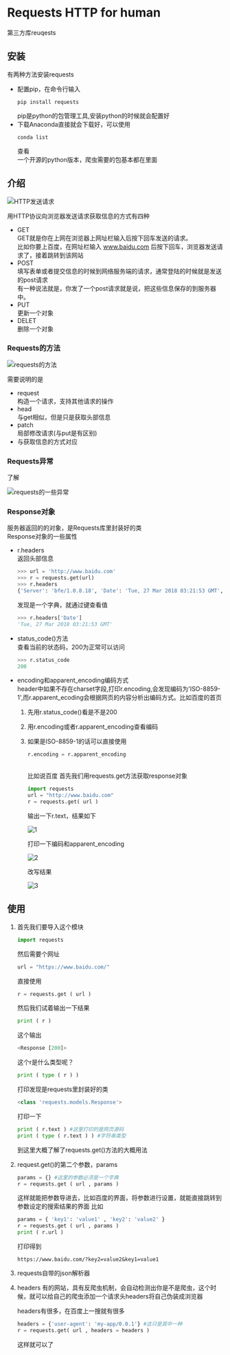 # Requests HTTP for human
第三方库reuqests

## 安装
有两种方法安装requests
* 配置pip，在命令行输入
    ```
    pip install requests
    ```
    pip是python的包管理工具,安装python的时候就会配置好
* 下载Anaconda直接就会下载好，可以使用
    ```
    conda list
    ```
    查看
    </br>一个开源的python版本，爬虫需要的包基本都在里面

## 介绍

![HTTP发送请求](https://github.com/jiangyuwei666/Notes/blob/master/pictrue/HTTP%E5%8D%8F%E8%AE%AE%E5%AF%B9%E8%B5%84%E6%BA%90%E7%9A%84%E6%93%8D%E4%BD%9C.jpg)

用HTTP协议向浏览器发送请求获取信息的方式有四种
* GET
</br>GET就是你在上网在浏览器上网址栏输入后按下回车发送的请求。
</br>比如你要上百度，在网址栏输入 www.baidu.com 后按下回车，浏览器发送请求了，接着跳转到该网站
* POST
</br>填写表单或者提交信息的时候到网络服务端的请求，通常登陆的时候就是发送的post请求
</br>有一种说法就是，你发了一个post请求就是说，把这些信息保存的到服务器中。
* PUT
</br>更新一个对象
* DELET
</br>删除一个对象

### Requests的方法

![requests的方法](https://github.com/jiangyuwei666/Notes/blob/master/pictrue/requests%E5%BA%93%E7%9A%84%E4%B8%83%E4%B8%AA%E4%B8%BB%E8%A6%81%E6%96%B9%E6%B3%95.jpg)

需要说明的是
* request
</br>构造一个请求，支持其他请求的操作
* head
</br>与get相似，但是只是获取头部信息
* patch 
</br>局部修改请求(与put是有区别)
* 与获取信息的方式对应

### Requests异常
了解

![requests的一些异常](https://github.com/jiangyuwei666/Notes/blob/master/pictrue/Response%E5%BA%93%E5%BC%82%E5%B8%B8.jpg)

### Response对象
服务器返回的的对象，是Requests库里封装好的类
</br>Response对象的一些属性
* r.headers
    </br>返回头部信息
    ```python
    >>> url = 'http://www.baidu.com'
    >>> r = requests.get(url)
    >>> r.headers
    {'Server': 'bfe/1.0.8.18', 'Date': 'Tue, 27 Mar 2018 03:21:53 GMT', 'Content-Type': 'text/html', 'Last-Modified': 'Mon, 23 Jan 2017 13:27:36 GMT', 'Transfer-Encoding': 'chunked', 'Connection': 'Keep-Alive', 'Cache-Control': 'private, no-cache, no-store, proxy-revalidate, no-transform', 'Pragma': 'no-cache', 'Set-Cookie': 'BDORZ=27315; max-age=86400; domain=.baidu.com; path=/', 'Content-Encoding': 'gzip'}
    ```
    发现是一个字典，就通过键查看值
    ```python
    >>> r.headers['Date']
    'Tue, 27 Mar 2018 03:21:53 GMT'
    ```
* status_code()方法
    </br>查看当前的状态码，200为正常可以访问
    ```python
    >>> r.status_code
    200
    ```
* encoding和apparent_encoding编码方式
    </br>header中如果不存在charset字段,打印r.encoding,会发现编码为'ISO-8859-1',而r.apparent_ecoding会根据网页的内容分析出编码方式。比如百度的首页
    1. 先用r.status_code()看是不是200
    2. 用r.encoding或者r.apparent_encoding查看编码
    3. 如果是ISO-8859-1的话可以直接使用
        ```python
        r.encoding = r.apparent_encoding
        ```
        </br>比如说百度
        首先我们用requests.get方法获取response对象
        ```python
        import requests
        url = "http://www.baidu.com"
        r = requests.get( url )
        ```
        输出一下r.text，结果如下

        ![1](https://github.com/jiangyuwei666/Notes/blob/master/pictrue/%E7%99%BE%E5%BA%A6%E7%BC%96%E7%A0%811.png)

        打印一下编码和apparent_encoding

        ![2](https://github.com/jiangyuwei666/Notes/blob/master/pictrue/%E7%99%BE%E5%BA%A6%E7%BC%96%E7%A0%812.png)

        改写结果

        ![3](https://github.com/jiangyuwei666/Notes/blob/master/pictrue/%E7%99%BE%E5%BA%A6%E7%BC%96%E7%A0%813.png)

## 使用
1. 首先我们要导入这个模块
    ```python
    import requests
    ```
    然后需要个网址
    ```python
    url = "https://www.baidu.com/"
    ```
    直接使用
    ```python
    r = requests.get ( url )
    ```
    然后我们试着输出一下结果
    ```python
    print ( r )  
    ```
    这个输出
    ```python
    <Response [200]>
    ```
    这个r是什么类型呢？
    ```python
    print ( type ( r ) ) 
    ```
    打印发现是requests里封装好的类
    ```python
    <class 'requests.models.Response'>
    ```
    打印一下
    ```python
    print ( r.text ) #这里打印的是网页源码
    print ( type ( r.text ) ) #字符串类型
    ```
    到这里大概了解了requests.get()方法的大概用法
2. request.get()的第二个参数，params
    ```python
    params = {} #这里的参数必须是一个字典
    r = requests.get ( url , params )
    ```
    这样就能把参数导进去，比如百度的界面，将参数进行设置，就能直接跳转到参数设定的搜索结果的界面
    比如    
    ```python
    params = { 'key1': 'value1' , 'key2': 'value2' }
    r = requests.get ( url , params )
    print ( r.url )
    ```
    打印得到
    ```
    https://www.baidu.com/?key2=value2&key1=value1
    ```
3. requests自带的json解析器
4. headers
    有的网站，具有反爬虫机制，会自动检测出你是不是爬虫，这个时候，就可以给自己的爬虫添加一个请求头headers将自己伪装成浏览器

    headers有很多，在百度上一搜就有很多
    ```python
    headers = {'user-agent': 'my-app/0.0.1'} #这只是其中一种
    r = requests.get( url , headers = headers ) 
    ```
    这样就可以了